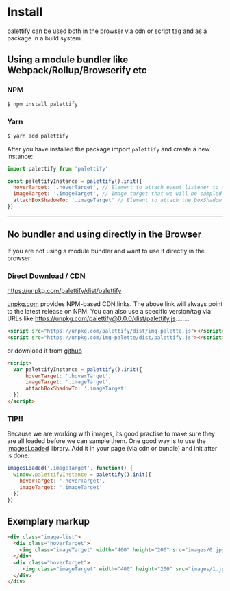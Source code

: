 # Install
palettify can be used both in the browser via cdn or script tag and as a package in a build system.

## Using a module bundler like Webpack/Rollup/Browserify etc

### NPM
```bash
$ npm install palettify
```
### Yarn
```bash
$ yarn add palettify
```

After you have installed the package import `palettify` and create a new instance:

```js
import palettify from 'palettify'

const palettifyInstance = palettify().init({
  hoverTarget: '.hoverTarget', // Element to attach event listener to (mouseenter bt default).
  imageTarget: '.imageTarget', // Image target that we will be sampled for colors.
  attachBoxShadowTo: '.imageTarget' // Element to attach the boxShadow to. (optional) Defaults to imageTarget.
})
```
___
## No bundler and using directly in the Browser

If you are not using a module bundler and want to use it directly in the browser:

### Direct Download / CDN

https://unpkg.com/palettify/dist/palettify

[unpkg.com](https://unpkg.com) provides NPM-based CDN links. The above link will always point to the latest release on NPM. You can also use a specific version/tag via URLs like https://unpkg.com/palettify@0.0.0/dist/palettify.js........

```html
<script src="https://unpkg.com/palettify/dist/img-palette.js"></script>
<script src="https://unpkg.com/img-palette/dist/palettify.js"></script>
```

or download it from [github](https://github.com/dobromir-hristov/palettify.git)

```html
<script>
  var palettifyInstance = palettify().init({
      hoverTarget: '.hoverTarget', 
      imageTarget: '.imageTarget', 
      attachBoxShadowTo: '.imageTarget'
  })
</script>
```
### TIP!!
Because we are working with images, its good practise to make sure they are all loaded before we can sample them.
One good way is to use the [imagesLoaded](https://imagesloaded.desandro.com) library. Add it in your page (via cdn or bundle) and init after is done.
```js
imagesLoaded('.imageTarget', function() {
  window.palettifyInstance = palettify().init({
    hoverTarget: '.hoverTarget',
    imageTarget: '.imageTarget'
  })
})
```
## Exemplary markup
```html
<div class="image-list">
  <div class="hoverTarget">
    <img class="imageTarget" width="400" height="200" src="images/0.jpg">
  </div>
  <div class="hoverTarget">
     <img class="imageTarget" width="400" height="200" src="images/1.jpg">
  </div>
</div>
```
